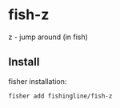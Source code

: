 # fish-z

z - jump around (in fish)

## Install

fisher installation:

```shell
fisher add fishingline/fish-z
```
